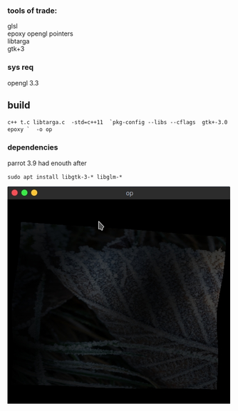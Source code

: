 ### tools of trade:  
  glsl  
  epoxy opengl pointers  
  libtarga  
  gtk+3  
### sys req 
opengl 3.3
## build 
```
c++ t.c libtarga.c  -std=c++11  `pkg-config --libs --cflags  gtk+-3.0 epoxy `  -o op
```
### dependencies
parrot 3.9 had enouth after
```
sudo apt install libgtk-3-* libglm-*
``` 
![Screen1](screen\Screenshot%208.jpg)
